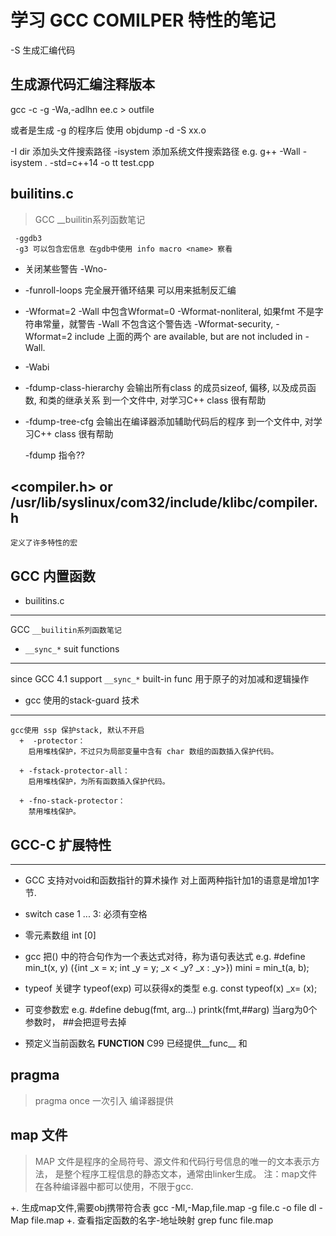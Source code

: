# 学习 GCC COMILPER 特性的笔记


-S 生成汇编代码

## 生成源代码汇编注释版本
gcc -c -g -Wa,-adlhn ee.c > outfile

或者是生成 -g 的程序后
使用 objdump -d -S xx.o

-I dir 添加头文件搜索路径
-isystem  添加系统文件搜索路径
  e.g.
	g++ -Wall -isystem . -std=c++14 -o tt test.cpp 

## builitins.c 
> GCC __builitin系列函数笔记


     -ggdb3
     -g3 可以包含宏信息 在gdb中使用 info macro <name> 察看

+ 关闭某些警告
   -Wno-<XXXX>

+ -funroll-loops
   完全展开循环结果 可以用来抵制反汇编

+ -Wformat=2
   -Wall 中包含Wformat=0
	   -Wformat-nonliteral,
 如果fmt 不是字符串常量，就警告 -Wall 不包含这个警告选
       -Wformat-security, 
       -Wformat=2  include 上面的两个
        are available, but are not included in -Wall.

+ -Wabi

+ -fdump-class-hierarchy
  会输出所有class 的成员sizeof, 偏移, 以及成员函数, 和类的继承关系
  到一个文件中, 对学习C++ class 很有帮助

+ -fdump-tree-cfg
  会输出在编译器添加辅助代码后的程序
  到一个文件中, 对学习C++ class 很有帮助


   -fdump 指令??

##  <compiler.h> or /usr/lib/syslinux/com32/include/klibc/compiler.h
    定义了许多特性的宏

## GCC 内置函数
+ builitins.c 
------------------------------
  GCC `__builitin系列函数笔记`

+ `__sync_*` suit functions
------------------------------
   since GCC 4.1 support `__sync_*` built-in func
    用于原子的对加减和逻辑操作

+ gcc 使用的stack-guard 技术
------------------------------
    gcc使用 ssp 保护stack, 默认不开启
      +  -protector：
        启用堆栈保护，不过只为局部变量中含有 char 数组的函数插入保护代码。

      + -fstack-protector-all：
        启用堆栈保护，为所有函数插入保护代码。

      + -fno-stack-protector：
        禁用堆栈保护。

## GCC-C 扩展特性
-------------------------------------
+  GCC 支持对void和函数指针的算术操作
   对上面两种指针加1的语意是增加1字节.

+  switch 
    case 1 ... 3:
    必须有空格

+  零元素数组 int [0]

+  gcc 把() 中的符合句作为一个表达式对待，称为语句表达式
    e.g. #define min_t(x, y) ({int _x = x; int _y = y; _x < _y? _x : _y>})
    mini = min_t(a, b);

+  typeof 关键字
    typeof(exp) 可以获得x的类型
    e.g. const typeof(x) _x= (x);

+  可变参数宏 
     e.g. #define debug(fmt, arg...)  printk(fmt,##arg)
          当arg为0个参数时， ##会把逗号去掉

+  预定义当前函数名 __FUNCTION__ C99 已经提供__func__ 和


## pragma
>  pragma once 一次引入 编译器提供

## map 文件
>  MAP 文件是程序的全局符号、源文件和代码行号信息的唯一的文本表示方法，
   是整个程序工程信息的静态文本，通常由linker生成。 
   注：map文件在各种编译器中都可以使用，不限于gcc.
   
   +. 生成map文件,需要obj携带符合表
      gcc -Ml,-Map,file.map -g file.c -o file 
      dl -Map file.map
   +. 查看指定函数的名字-地址映射
      grep func file.map


